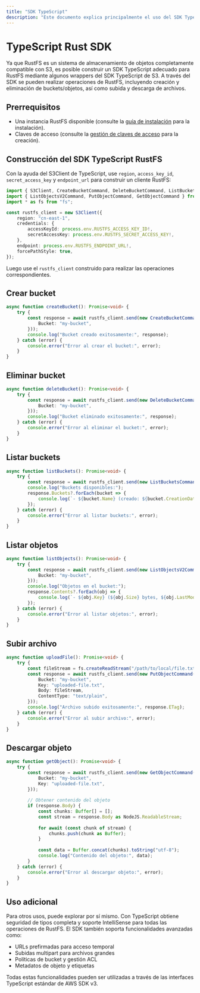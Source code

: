 ```yaml
---
title: "SDK TypeScript"
description: "Este documento explica principalmente el uso del SDK TypeScript en RustFS."
---
```


# TypeScript Rust SDK

Ya que RustFS es un sistema de almacenamiento de objetos completamente compatible con S3, es posible construir un SDK TypeScript adecuado para RustFS mediante algunos wrappers del SDK TypeScript de S3. A través del SDK se pueden realizar operaciones de RustFS, incluyendo creación y eliminación de buckets/objetos, así como subida y descarga de archivos.

## Prerrequisitos

- Una instancia RustFS disponible (consulte la [guía de instalación](../../installation/index.md) para la instalación).
- Claves de acceso (consulte la [gestión de claves de acceso](../../administration/iam/access-token.md) para la creación).

## Construcción del SDK TypeScript RustFS

Con la ayuda del S3Client de TypeScript, use `region`, `access_key_id`, `secret_access_key` y `endpoint_url` para construir un cliente RustFS:

```typescript
import { S3Client, CreateBucketCommand, DeleteBucketCommand, ListBucketsCommand } from "@aws-sdk/client-s3";
import { ListObjectsV2Command, PutObjectCommand, GetObjectCommand } from "@aws-sdk/client-s3";
import * as fs from "fs";

const rustfs_client = new S3Client({
    region: "cn-east-1",
    credentials: {
        accessKeyId: process.env.RUSTFS_ACCESS_KEY_ID!,
        secretAccessKey: process.env.RUSTFS_SECRET_ACCESS_KEY!,
    },
    endpoint: process.env.RUSTFS_ENDPOINT_URL!,
    forcePathStyle: true,
});
```

Luego use el `rustfs_client` construido para realizar las operaciones correspondientes.

## Crear bucket

```typescript
async function createBucket(): Promise<void> {
    try {
        const response = await rustfs_client.send(new CreateBucketCommand({
            Bucket: "my-bucket",
        }));
        console.log("Bucket creado exitosamente:", response);
    } catch (error) {
        console.error("Error al crear el bucket:", error);
    }
}
```

## Eliminar bucket

```typescript
async function deleteBucket(): Promise<void> {
    try {
        const response = await rustfs_client.send(new DeleteBucketCommand({
            Bucket: "my-bucket",
        }));
        console.log("Bucket eliminado exitosamente:", response);
    } catch (error) {
        console.error("Error al eliminar el bucket:", error);
    }
}
```

## Listar buckets

```typescript
async function listBuckets(): Promise<void> {
    try {
        const response = await rustfs_client.send(new ListBucketsCommand({}));
        console.log("Buckets disponibles:");
        response.Buckets?.forEach(bucket => {
            console.log(`- ${bucket.Name} (creado: ${bucket.CreationDate})`);
        });
    } catch (error) {
        console.error("Error al listar buckets:", error);
    }
}
```

## Listar objetos

```typescript
async function listObjects(): Promise<void> {
    try {
        const response = await rustfs_client.send(new ListObjectsV2Command({
            Bucket: "my-bucket",
        }));
        console.log("Objetos en el bucket:");
        response.Contents?.forEach(obj => {
            console.log(`- ${obj.Key} (${obj.Size} bytes, ${obj.LastModified})`);
        });
    } catch (error) {
        console.error("Error al listar objetos:", error);
    }
}
```

## Subir archivo

```typescript
async function uploadFile(): Promise<void> {
    try {
        const fileStream = fs.createReadStream("/path/to/local/file.txt");
        const response = await rustfs_client.send(new PutObjectCommand({
            Bucket: "my-bucket",
            Key: "uploaded-file.txt",
            Body: fileStream,
            ContentType: "text/plain",
        }));
        console.log("Archivo subido exitosamente:", response.ETag);
    } catch (error) {
        console.error("Error al subir archivo:", error);
    }
}
```

## Descargar objeto

```typescript
async function getObject(): Promise<void> {
    try {
        const response = await rustfs_client.send(new GetObjectCommand({
            Bucket: "my-bucket",
            Key: "uploaded-file.txt",
        }));
        
        // Obtener contenido del objeto
        if (response.Body) {
            const chunks: Buffer[] = [];
            const stream = response.Body as NodeJS.ReadableStream;
            
            for await (const chunk of stream) {
                chunks.push(chunk as Buffer);
            }
            
            const data = Buffer.concat(chunks).toString("utf-8");
            console.log("Contenido del objeto:", data);
        }
    } catch (error) {
        console.error("Error al descargar objeto:", error);
    }
}
```

## Uso adicional

Para otros usos, puede explorar por sí mismo. Con TypeScript obtiene seguridad de tipos completa y soporte IntelliSense para todas las operaciones de RustFS. El SDK también soporta funcionalidades avanzadas como:

- URLs prefirmadas para acceso temporal
- Subidas multipart para archivos grandes
- Políticas de bucket y gestión ACL
- Metadatos de objeto y etiquetas

Todas estas funcionalidades pueden ser utilizadas a través de las interfaces TypeScript estándar de AWS SDK v3.

